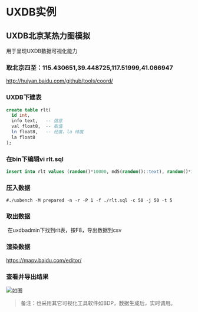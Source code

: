 # UXDB实例

## UXDB北京某热力图模拟

用于呈现UXDB数据可视化能力

### 取北京四至：115.430651,39.448725,117.51999,41.066947

http://huiyan.baidu.com/github/tools/coord/

### UXDB下建表

```sql
create table rlt(  
  id int,    
  info text,   -- 信息  
  val float8,  -- 取值  
  ln float8,   -- 经度，la 纬度  
  la float8
); 
```

### 在bin下编辑vi rlt.sql  

```sql
insert into rlt values (random()*10000, md5(random()::text), random()*100, (random()*(117.51999-115.430651)+115.430651::int), (random()*(41.066947-39.448725)+39.448725::int));
```

### 压入数据

```shell
#./uxbench -M prepared -n -r -P 1 -f ./rlt.sql -c 50 -j 50 -t 5
```

### 取出数据

​	在uxdbadmin下找到rlt表，按F8，导出数据到csv

### 渲染数据

   https://mapv.baidu.com/editor/  

### 查看并导出结果

![如图](D:\github\sak1\uxsinodb\img\MapvOutput.png)

> 备注：也采用其它可视化工具软件如BDP，数据生成后，实时调用。

